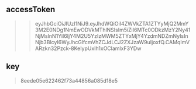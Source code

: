 ## accessToken
> > eyJhbGciOiJIUzI1NiJ9.eyJhdWQiOiI4ZWVkZTA1ZTYyMjQ2MmY3M2E0NDg1NmEwODVkMThlNSIsIm5iZiI6MTc0ODkzMzY2Ny41NjMsInN1YiI6IjY4M2U5YzIzMWM5ZTYxMjY4YzdmNDZmNyIsInNjb3BlcyI6WyJhcGlfcmVhZCJdLCJ2ZXJzaW9uIjoxfQ.CAMqImVARzkn32Pzck-8KeIypUxIh1xOClamlxF3YDw

## key
> 8eede05e622462f73a44856a085d18e5